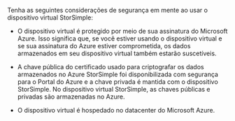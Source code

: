 <!--v-sharos 10/13/2105 virtual device security-->

Tenha as seguintes considerações de segurança em mente ao usar o dispositivo virtual StorSimple:

- O dispositivo virtual é protegido por meio de sua assinatura do Microsoft Azure. Isso significa que, se você estiver usando o dispositivo virtual e se sua assinatura do Azure estiver comprometida, os dados armazenados em seu dispositivo virtual também estarão suscetíveis.

- A chave pública do certificado usado para criptografar os dados armazenados no Azure StorSimple foi disponibilizada com segurança para o Portal do Azure e a chave privada é mantida com o dispositivo StorSimple. No dispositivo virtual StorSimple, as chaves públicas e privadas são armazenadas no Azure.

- O dispositivo virtual é hospedado no datacenter do Microsoft Azure.

<!---HONumber=AcomDC_1217_2015-->